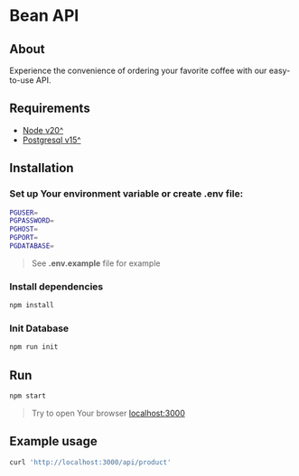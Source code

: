 # Bean API

## About

Experience the convenience of ordering your favorite coffee with our easy-to-use API.

## Requirements

- [Node v20^](https://nodejs.org)
- [Postgresql v15^](https://www.postgresql.org)

## Installation

### Set up Your environment variable or create .env file:

```sh
PGUSER=
PGPASSWORD=
PGHOST=
PGPORT=
PGDATABASE=
```

> See **.env.example** file for example

### Install dependencies

```sh
npm install
```

### Init Database

```sh
npm run init
```

## Run

```sh
npm start
```
> Try to open Your browser [localhost:3000](http://localhost:3000)

## Example usage
```sh
curl 'http://localhost:3000/api/product'
```

